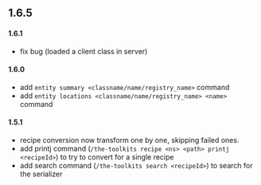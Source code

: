 ## 1.6.5

#### 1.6.1

- fix bug (loaded a client class in server)

#### 1.6.0

- add `entity summary <classname/name/registry_name>` command
- add `entity locations <classname/name/registry_name> <name>` command

#### 1.5.1

- recipe conversion now transform one by one, skipping failed ones.
- add printj command (`/the-toolkits recipe <ns> <path> printj <recipeId>`) to try to convert for a single recipe
- add search command (`/the-toolkits search <recipeId>`) to search for the serializer
